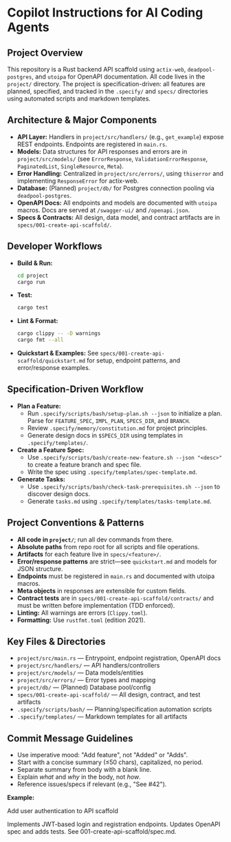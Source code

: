 # Copilot Instructions for AI Coding Agents

## Project Overview

This repository is a Rust backend API scaffold using `actix-web`, `deadpool-postgres`, and `utoipa` for OpenAPI documentation. All code lives in the `project/` directory. The project is specification-driven: all features are planned, specified, and tracked in the `.specify/` and `specs/` directories using automated scripts and markdown templates.

## Architecture & Major Components

- **API Layer:** Handlers in `project/src/handlers/` (e.g., `get_example`) expose REST endpoints. Endpoints are registered in `main.rs`.
- **Models:** Data structures for API responses and errors are in `project/src/models/` (see `ErrorResponse`, `ValidationErrorResponse`, `PaginatedList`, `SingleResource`, `Meta`).
- **Error Handling:** Centralized in `project/src/errors/`, using `thiserror` and implementing `ResponseError` for actix-web.
- **Database:** (Planned) `project/db/` for Postgres connection pooling via `deadpool-postgres`.
- **OpenAPI Docs:** All endpoints and models are documented with `utoipa` macros. Docs are served at `/swagger-ui/` and `/openapi.json`.
- **Specs & Contracts:** All design, data model, and contract artifacts are in `specs/001-create-api-scaffold/`.

## Developer Workflows

- **Build & Run:**
  ```sh
  cd project
  cargo run
  ```
- **Test:**
  ```sh
  cargo test
  ```
- **Lint & Format:**
  ```sh
  cargo clippy -- -D warnings
  cargo fmt --all
  ```
- **Quickstart & Examples:** See `specs/001-create-api-scaffold/quickstart.md` for setup, endpoint patterns, and error/response examples.

## Specification-Driven Workflow

- **Plan a Feature:**
  - Run `.specify/scripts/bash/setup-plan.sh --json` to initialize a plan. Parse for `FEATURE_SPEC`, `IMPL_PLAN`, `SPECS_DIR`, and `BRANCH`.
  - Review `.specify/memory/constitution.md` for project principles.
  - Generate design docs in `$SPECS_DIR` using templates in `.specify/templates/`.
- **Create a Feature Spec:**
  - Use `.specify/scripts/bash/create-new-feature.sh --json "<desc>"` to create a feature branch and spec file.
  - Write the spec using `.specify/templates/spec-template.md`.
- **Generate Tasks:**
  - Use `.specify/scripts/bash/check-task-prerequisites.sh --json` to discover design docs.
  - Generate `tasks.md` using `.specify/templates/tasks-template.md`.

## Project Conventions & Patterns

- **All code in `project/`**; run all dev commands from there.
- **Absolute paths** from repo root for all scripts and file operations.
- **Artifacts** for each feature live in `specs/<feature>/`.
- **Error/response patterns** are strict—see `quickstart.md` and models for JSON structure.
- **Endpoints** must be registered in `main.rs` and documented with utoipa macros.
- **Meta objects** in responses are extensible for custom fields.
- **Contract tests** are in `specs/001-create-api-scaffold/contracts/` and must be written before implementation (TDD enforced).
- **Linting:** All warnings are errors (`Clippy.toml`).
- **Formatting:** Use `rustfmt.toml` (edition 2021).

## Key Files & Directories

- `project/src/main.rs` — Entrypoint, endpoint registration, OpenAPI docs
- `project/src/handlers/` — API handlers/controllers
- `project/src/models/` — Data models/entities
- `project/src/errors/` — Error types and mapping
- `project/db/` — (Planned) Database pool/config
- `specs/001-create-api-scaffold/` — All design, contract, and test artifacts
- `.specify/scripts/bash/` — Planning/specification automation scripts
- `.specify/templates/` — Markdown templates for all artifacts

## Commit Message Guidelines

- Use imperative mood: "Add feature", not "Added" or "Adds".
- Start with a concise summary (≤50 chars), capitalized, no period.
- Separate summary from body with a blank line.
- Explain _what_ and _why_ in the body, not _how_.
- Reference issues/specs if relevant (e.g., "See #42").

**Example:**

Add user authentication to API scaffold

Implements JWT-based login and registration endpoints.
Updates OpenAPI spec and adds tests. See 001-create-api-scaffold/spec.md.
